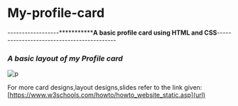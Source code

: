 # My-profile-card
------------------*********************A basic profile card using HTML and CSS**********-------------------------------------------

### _A basic layout of my Profile card_

![p](https://user-images.githubusercontent.com/89581143/155173039-a39ef872-9771-4d2d-a0bc-cd43effeb8c0.png)

For more card designs,layout designs,slides  refer to the link given:[https://www.w3schools.com/howto/howto_website_static.asp](url)




  
